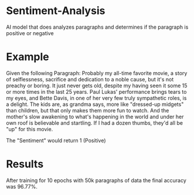 # Sentiment-Analysis
AI model that does analyzes paragraphs and determines if the paragraph is positive or negative  

# Example
Given the following Paragraph: 
Probably my all-time favorite movie, a story of selflessness, sacrifice and dedication to a noble cause, but it's not preachy or boring. It just never gets old, despite my having seen it some 15 or more times in the last 25 years. Paul Lukas' performance brings tears to my eyes, and Bette Davis, in one of her very few truly sympathetic roles, is a delight. The kids are, as grandma says, more like "dressed-up midgets" than children, but that only makes them more fun to watch. And the mother's slow awakening to what's happening in the world and under her own roof is believable and startling. If I had a dozen thumbs, they'd all be "up" for this movie.

The "Sentiment" would return 1 (Positive)

# Results 
After training for 10 epochs with 50k paragraphs of data the final accuracy was 96.77%. 



